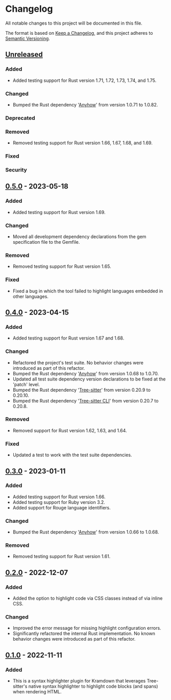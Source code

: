 # Changelog

All notable changes to this project will be documented in this file.

The format is based on [Keep a Changelog](https://keepachangelog.com/en/1.0.0),
and this project adheres to [Semantic Versioning](https://semver.org/spec/v2.0.0.html).

## [Unreleased]

### Added
<!-- For new features -->

- Added testing support for Rust version 1.71, 1.72, 1.73, 1.74, and 1.75.

### Changed
<!-- For changes in existing functionality -->

- Bumped the Rust dependency '[Anyhow](https://crates.io/crates/anyhow)' from version
  1.0.71 to 1.0.82.

### Deprecated
<!-- For soon-to-be removed features -->

### Removed
<!-- For now removed features -->

- Removed testing support for Rust version 1.66, 1.67, 1.68, and 1.69.

### Fixed
<!-- For any bug fixes -->

### Security
<!-- In case of vulnerabilities -->

## [0.5.0] - 2023-05-18

### Added

- Added testing support for Rust version 1.69.

### Changed

- Moved all development dependency declarations from the gem specification file to the
  Gemfile.

### Removed

- Removed testing support for Rust version 1.65.

### Fixed

- Fixed a bug in which the tool failed to highlight languages embedded in other
  languages.

## [0.4.0] - 2023-04-15

### Added

- Added testing support for Rust version 1.67 and 1.68.

### Changed

- Refactored the project's test suite. No behavior changes were introduced as part of
  this refactor.
- Bumped the Rust dependency '[Anyhow](https://crates.io/crates/anyhow)' from version
  1.0.68 to 1.0.70.
- Updated all test suite dependency version declarations to be fixed at the 'patch'
  level.
- Bumped the Rust dependency '[Tree-sitter](https://crates.io/crates/tree-sitter)' from
  version 0.20.9 to 0.20.10.
- Bumped the Rust dependency
  '[Tree-sitter CLI](https://crates.io/crates/tree-sitter-cli)' from version 0.20.7 to
  0.20.8.

### Removed

- Removed support for Rust version 1.62, 1.63, and 1.64.

### Fixed

- Updated a test to work with the test suite dependencies.

## [0.3.0] - 2023-01-11

### Added

- Added testing support for Rust version 1.66.
- Added testing support for Ruby version 3.2.
- Added support for Rouge language identifiers.

### Changed

- Bumped the Rust dependency '[Anyhow](https://crates.io/crates/anyhow)' from version
  1.0.66 to 1.0.68.

### Removed

- Removed testing support for Rust version 1.61.

## [0.2.0] - 2022-12-07

### Added

- Added the option to highlight code via CSS classes instead of via inline CSS.

### Changed

- Improved the error message for missing highlight configuration errors.
- Significantly refactored the internal Rust implementation. No known behavior changes
  were introduced as part of this refactor.

## [0.1.0] - 2022-11-11

### Added

- This is a syntax highlighter plugin for Kramdown that leverages Tree-sitter's native
  syntax highlighter to highlight code blocks (and spans) when rendering HTML.

[unreleased]: https://github.com/andrewtbiehl/kramdown-syntax_tree_sitter/compare/v0.5.0...HEAD
[0.5.0]: https://github.com/andrewtbiehl/kramdown-syntax_tree_sitter/compare/v0.4.0...v0.5.0
[0.4.0]: https://github.com/andrewtbiehl/kramdown-syntax_tree_sitter/compare/v0.3.0...v0.4.0
[0.3.0]: https://github.com/andrewtbiehl/kramdown-syntax_tree_sitter/compare/v0.2.0...v0.3.0
[0.2.0]: https://github.com/andrewtbiehl/kramdown-syntax_tree_sitter/compare/v0.1.0...v0.2.0
[0.1.0]: https://github.com/andrewtbiehl/kramdown-syntax_tree_sitter/releases/tag/v0.1.0
